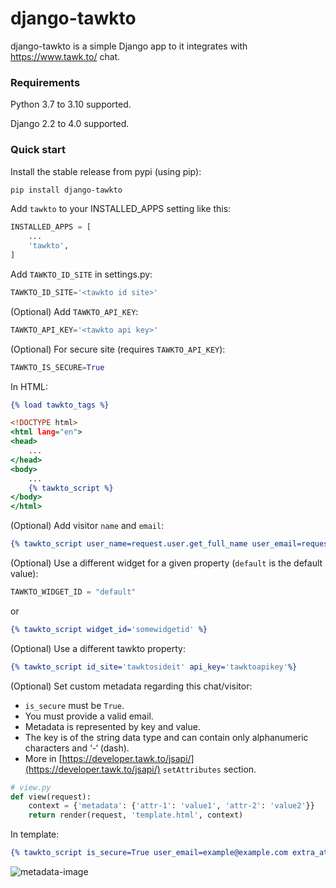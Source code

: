 # django-tawkto

django-tawkto is a simple Django app to it integrates with https://www.tawk.to/ chat.

### Requirements

Python 3.7 to 3.10 supported.

Django 2.2 to 4.0 supported.

### Quick start

Install the stable release from pypi (using pip):

```bash
pip install django-tawkto
```

Add `tawkto` to your INSTALLED_APPS setting like this:

```python
INSTALLED_APPS = [
    ...
    'tawkto',
]
```

Add `TAWKTO_ID_SITE` in settings.py:

```python
TAWKTO_ID_SITE='<tawkto id site>'
```

(Optional) Add `TAWKTO_API_KEY`:

```python
TAWKTO_API_KEY='<tawkto api key>'
```

(Optional) For secure site (requires `TAWKTO_API_KEY`):

```python
TAWKTO_IS_SECURE=True
```

In HTML:

```djangotemplate
{% load tawkto_tags %}

<!DOCTYPE html>
<html lang="en">
<head>
    ...
</head>
<body>
    ...
    {% tawkto_script %}
</body>
</html>
```

(Optional) Add visitor `name` and `email`:

```djangotemplate
{% tawkto_script user_name=request.user.get_full_name user_email=request.user.email %}
```

(Optional) Use a different widget for a given property (`default` is the default value):

```python
TAWKTO_WIDGET_ID = "default"
```

or

```djangotemplate
{% tawkto_script widget_id='somewidgetid' %}
```

(Optional) Use a different tawkto property:

```djangotemplate
{% tawkto_script id_site='tawktosideit' api_key='tawktoapikey'%}
```

(Optional) Set custom metadata regarding this chat/visitor:

- `is_secure` must be `True`.
- You must provide a valid email.
- Metadata is represented by key and value.
- The key is of the string data type and can contain only alphanumeric characters and ‘-‘ (dash).
- More in [https://developer.tawk.to/jsapi/](https://developer.tawk.to/jsapi/) `setAttributes` section.

```python
# view.py
def view(request):
    context = {'metadata': {'attr-1': 'value1', 'attr-2': 'value2'}}
    return render(request, 'template.html', context)
```

In template:

```djangotemplate
{% tawkto_script is_secure=True user_email=example@example.com extra_attributes=metadata %}
```

![metadata-image](https://i.imgur.com/SjLkl2Z.png)
